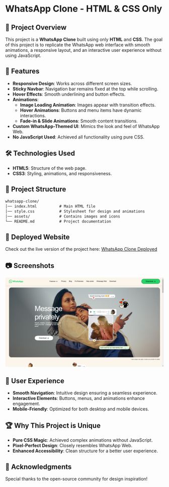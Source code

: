 # WhatsApp Clone - HTML & CSS Only

## 📌 Project Overview
This project is a **WhatsApp Clone** built using only **HTML** and **CSS**. The goal of this project is to replicate the WhatsApp web interface with smooth animations, a responsive layout, and an interactive user experience without using JavaScript.

## 🎨 Features
- **Responsive Design**: Works across different screen sizes.
- **Sticky Navbar**: Navigation bar remains fixed at the top while scrolling.
- **Hover Effects**: Smooth underlining and button effects.
- **Animations**:
  - **Image Loading Animation**: Images appear with transition effects.
  - **Hover Animations**: Buttons and menu items have dynamic interactions.
  - **Fade-in & Slide Animations**: Smooth content transitions.
- **Custom WhatsApp-Themed UI**: Mimics the look and feel of WhatsApp Web.
- **No JavaScript Used**: Achieved all functionality using pure CSS.

## 🛠️ Technologies Used
- **HTML5**: Structure of the web page.
- **CSS3**: Styling, animations, and responsiveness.

## 📂 Project Structure
```
whatsapp-clone/
│── index.html          # Main HTML file
│── style.css           # Stylesheet for design and animations
│── assets/             # Contains images and icons
└── README.md           # Project documentation
```

## 🚀 Deployed Website
Check out the live version of the project here: [WhatsApp Clone Deployed](https://your-deployed-link.com)

## 📷 Screenshots
![WhatsApp Clone Preview](whatsapp/Clone1.png)

## 🎯 User Experience
- **Smooth Navigation**: Intuitive design ensuring a seamless experience.
- **Interactive Elements**: Buttons, menus, and animations enhance engagement.
- **Mobile-Friendly**: Optimized for both desktop and mobile devices.

## 🏆 Why This Project is Unique
- **Pure CSS Magic**: Achieved complex animations without JavaScript.
- **Pixel-Perfect Design**: Closely resembles WhatsApp Web.
- **Enhanced Accessibility**: Clean structure for a better user experience.

## 🎉 Acknowledgments
Special thanks to the open-source community for design inspiration!



